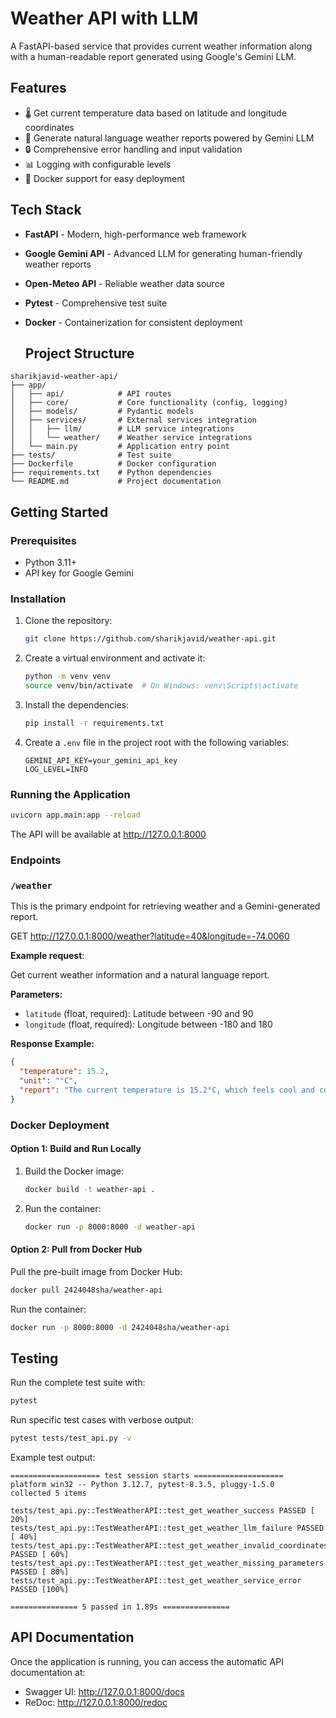 # Weather API with LLM

A FastAPI-based service that provides current weather information along with a human-readable report generated using Google's Gemini LLM.


## Features

- 🌡️ Get current temperature data based on latitude and longitude coordinates
- 💬 Generate natural language weather reports powered by Gemini LLM
- 🔒 Comprehensive error handling and input validation
- 📊 Logging with configurable levels
- 🐳 Docker support for easy deployment

## Tech Stack

- **FastAPI** - Modern, high-performance web framework
- **Google Gemini API** - Advanced LLM for generating human-friendly weather reports
- **Open-Meteo API** - Reliable weather data source
- **Pytest** - Comprehensive test suite
- **Docker** - Containerization for consistent deployment

  ## Project Structure

```
sharikjavid-weather-api/
├── app/
│   ├── api/            # API routes
│   ├── core/           # Core functionality (config, logging)
│   ├── models/         # Pydantic models
│   ├── services/       # External services integration
│   │   ├── llm/        # LLM service integrations
│   │   └── weather/    # Weather service integrations
│   └── main.py         # Application entry point
├── tests/              # Test suite
├── Dockerfile          # Docker configuration
├── requirements.txt    # Python dependencies
└── README.md           # Project documentation
```

## Getting Started

### Prerequisites

- Python 3.11+
- API key for Google Gemini

### Installation

1. Clone the repository:
   ```bash
   git clone https://github.com/sharikjavid/weather-api.git
   ```

2. Create a virtual environment and activate it:
   ```bash
   python -m venv venv
   source venv/bin/activate  # On Windows: venv\Scripts\activate
   ```

3. Install the dependencies:
   ```bash
   pip install -r requirements.txt
   ```

4. Create a `.env` file in the project root with the following variables:
   ```
   GEMINI_API_KEY=your_gemini_api_key
   LOG_LEVEL=INFO
   ```

### Running the Application

```bash
uvicorn app.main:app --reload
```

The API will be available at http://127.0.0.1:8000


### Endpoints

### `/weather`
This is the primary endpoint for retrieving weather and a Gemini-generated report.

GET http://127.0.0.1:8000/weather?latitude=40&longitude=-74.0060

**Example request**:

Get current weather information and a natural language report.

**Parameters:**
- `latitude` (float, required): Latitude between -90 and 90
- `longitude` (float, required): Longitude between -180 and 180

**Response Example:**
```json
{
  "temperature": 15.2,
  "unit": "°C",
  "report": "The current temperature is 15.2°C, which feels cool and comfortable. Expect partly cloudy skies throughout the day. A light jacket or sweater is recommended for outdoor activities."
}
```



### Docker Deployment

#### Option 1: Build and Run Locally

1. Build the Docker image:
   ```bash
   docker build -t weather-api .
   ```

2. Run the container:
   ```bash
   docker run -p 8000:8000 -d weather-api
   ```

#### Option 2: Pull from Docker Hub

Pull the pre-built image from Docker Hub:
```bash
docker pull 2424048sha/weather-api
```

Run the container:
```bash
docker run -p 8000:8000 -d 2424048sha/weather-api
```

## Testing

Run the complete test suite with:

```bash
pytest
```

Run specific test cases with verbose output:
```bash
pytest tests/test_api.py -v
```

Example test output:
```
==================== test session starts ====================
platform win32 -- Python 3.12.7, pytest-8.3.5, pluggy-1.5.0
collected 5 items

tests/test_api.py::TestWeatherAPI::test_get_weather_success PASSED [ 20%]
tests/test_api.py::TestWeatherAPI::test_get_weather_llm_failure PASSED [ 40%]
tests/test_api.py::TestWeatherAPI::test_get_weather_invalid_coordinates PASSED [ 60%]
tests/test_api.py::TestWeatherAPI::test_get_weather_missing_parameters PASSED [ 80%]
tests/test_api.py::TestWeatherAPI::test_get_weather_service_error PASSED [100%]

=============== 5 passed in 1.89s ===============
```

## API Documentation

Once the application is running, you can access the automatic API documentation at:
- Swagger UI: http://127.0.0.1:8000/docs
- ReDoc: http://127.0.0.1:8000/redoc


